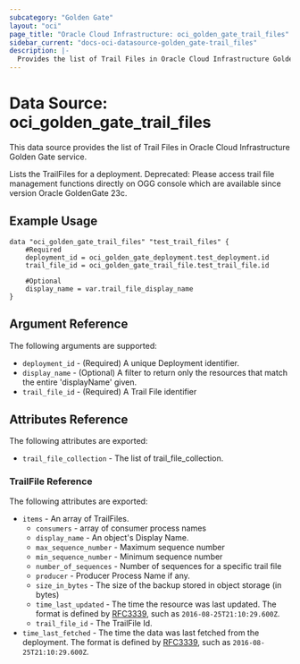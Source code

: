 ```yaml
---
subcategory: "Golden Gate"
layout: "oci"
page_title: "Oracle Cloud Infrastructure: oci_golden_gate_trail_files"
sidebar_current: "docs-oci-datasource-golden_gate-trail_files"
description: |-
  Provides the list of Trail Files in Oracle Cloud Infrastructure Golden Gate service
---
```


# Data Source: oci_golden_gate_trail_files
This data source provides the list of Trail Files in Oracle Cloud Infrastructure Golden Gate service.

Lists the TrailFiles for a deployment.
Deprecated: Please access trail file management functions directly on OGG console which are available since version Oracle GoldenGate 23c.


## Example Usage

```hcl
data "oci_golden_gate_trail_files" "test_trail_files" {
	#Required
	deployment_id = oci_golden_gate_deployment.test_deployment.id
	trail_file_id = oci_golden_gate_trail_file.test_trail_file.id

	#Optional
	display_name = var.trail_file_display_name
}
```

## Argument Reference

The following arguments are supported:

* `deployment_id` - (Required) A unique Deployment identifier. 
* `display_name` - (Optional) A filter to return only the resources that match the entire 'displayName' given. 
* `trail_file_id` - (Required) A Trail File identifier 


## Attributes Reference

The following attributes are exported:

* `trail_file_collection` - The list of trail_file_collection.

### TrailFile Reference

The following attributes are exported:

* `items` - An array of TrailFiles. 
	* `consumers` - array of consumer process names 
	* `display_name` - An object's Display Name. 
	* `max_sequence_number` - Maximum sequence number 
	* `min_sequence_number` - Minimum sequence number 
	* `number_of_sequences` - Number of sequences for a specific trail file 
	* `producer` - Producer Process Name if any. 
	* `size_in_bytes` - The size of the backup stored in object storage (in bytes) 
	* `time_last_updated` - The time the resource was last updated. The format is defined by [RFC3339](https://tools.ietf.org/html/rfc3339), such as `2016-08-25T21:10:29.600Z`. 
	* `trail_file_id` - The TrailFile Id. 
* `time_last_fetched` - The time the data was last fetched from the deployment. The format is defined by [RFC3339](https://tools.ietf.org/html/rfc3339), such as `2016-08-25T21:10:29.600Z`. 

